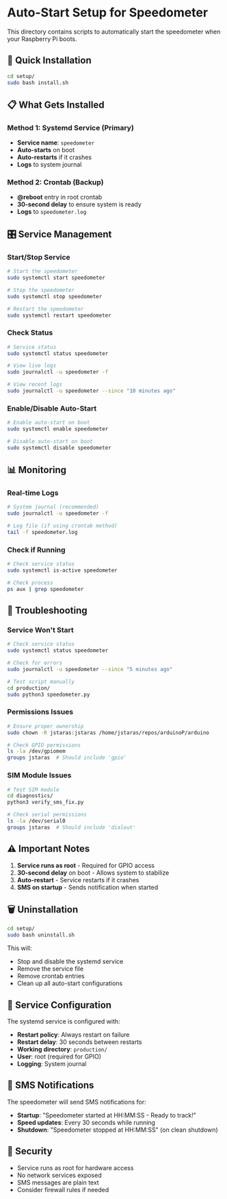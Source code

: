 # Auto-Start Setup for Speedometer

This directory contains scripts to automatically start the speedometer when your Raspberry Pi boots.

## 🚀 Quick Installation

```bash
cd setup/
sudo bash install.sh
```

## 📋 What Gets Installed

### Method 1: Systemd Service (Primary)
- **Service name**: `speedometer`
- **Auto-starts** on boot
- **Auto-restarts** if it crashes
- **Logs** to system journal

### Method 2: Crontab (Backup)
- **@reboot** entry in root crontab
- **30-second delay** to ensure system is ready
- **Logs** to `speedometer.log`

## 🎛️ Service Management

### Start/Stop Service
```bash
# Start the speedometer
sudo systemctl start speedometer

# Stop the speedometer  
sudo systemctl stop speedometer

# Restart the speedometer
sudo systemctl restart speedometer
```

### Check Status
```bash
# Service status
sudo systemctl status speedometer

# View live logs
sudo journalctl -u speedometer -f

# View recent logs
sudo journalctl -u speedometer --since "10 minutes ago"
```

### Enable/Disable Auto-Start
```bash
# Enable auto-start on boot
sudo systemctl enable speedometer

# Disable auto-start on boot
sudo systemctl disable speedometer
```

## 📊 Monitoring

### Real-time Logs
```bash
# System journal (recommended)
sudo journalctl -u speedometer -f

# Log file (if using crontab method)
tail -f speedometer.log
```

### Check if Running
```bash
# Check service status
sudo systemctl is-active speedometer

# Check process
ps aux | grep speedometer
```

## 🔧 Troubleshooting

### Service Won't Start
```bash
# Check service status
sudo systemctl status speedometer

# Check for errors
sudo journalctl -u speedometer --since "5 minutes ago"

# Test script manually
cd production/
sudo python3 speedometer.py
```

### Permissions Issues
```bash
# Ensure proper ownership
sudo chown -R jstaras:jstaras /home/jstaras/repos/arduinoP/arduino

# Check GPIO permissions
ls -la /dev/gpiomem
groups jstaras  # Should include 'gpio'
```

### SIM Module Issues
```bash
# Test SIM module
cd diagnostics/
python3 verify_sms_fix.py

# Check serial permissions
ls -la /dev/serial0
groups jstaras  # Should include 'dialout'
```

## ⚠️ Important Notes

1. **Service runs as root** - Required for GPIO access
2. **30-second delay** on boot - Allows system to stabilize
3. **Auto-restart** - Service restarts if it crashes
4. **SMS on startup** - Sends notification when started

## 🗑️ Uninstallation

```bash
cd setup/
sudo bash uninstall.sh
```

This will:
- Stop and disable the systemd service
- Remove the service file
- Remove crontab entries
- Clean up all auto-start configurations

## 🔄 Service Configuration

The systemd service is configured with:
- **Restart policy**: Always restart on failure
- **Restart delay**: 30 seconds between restarts
- **Working directory**: `production/`
- **User**: root (required for GPIO)
- **Logging**: System journal

## 📱 SMS Notifications

The speedometer will send SMS notifications for:
- **Startup**: "Speedometer started at HH:MM:SS - Ready to track!"
- **Speed updates**: Every 30 seconds while running
- **Shutdown**: "Speedometer stopped at HH:MM:SS" (on clean shutdown)

## 🔐 Security

- Service runs as root for hardware access
- No network services exposed
- SMS messages are plain text
- Consider firewall rules if needed